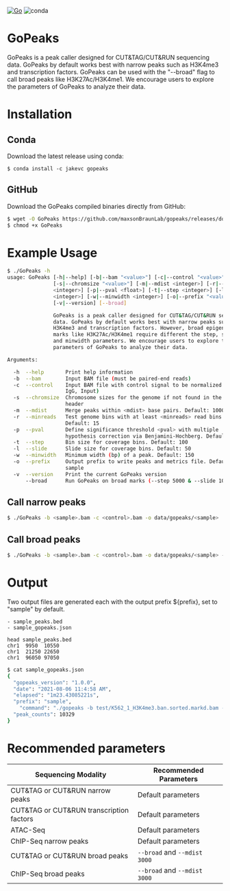 [![Go](https://github.com/maxsonBraunLab/gopeaks/actions/workflows/go.yml/badge.svg?branch=main)](https://github.com/maxsonBraunLab/gopeaks/actions/workflows/go.yml) ![conda](https://anaconda.org/jakevc/gopeaks/badges/installer/conda.svg)

# GoPeaks

GoPeaks is a peak caller designed for CUT&TAG/CUT&RUN sequencing data. GoPeaks by default works best with narrow peaks such as H3K4me3 and transcription factors. GoPeaks can be used with the "--broad" flag to call broad peaks like H3K27Ac/H3K4me1. We encourage users to explore the parameters of GoPeaks to analyze their data.  

# Installation

## Conda

Download the latest release using conda: 

```
$ conda install -c jakevc gopeaks
```

## GitHub

Download the GoPeaks compiled binaries directly from GitHub:

```bash
$ wget -O GoPeaks https://github.com/maxsonBraunLab/gopeaks/releases/download/1.0.0/gopeaks-linux-amd64
$ chmod +x GoPeaks
```

# Example Usage

```bash
$ ./GoPeaks -h
usage: GoPeaks [-h|--help] [-b|--bam "<value>"] [-c|--control "<value>"]
               [-s|--chromsize "<value>"] [-m|--mdist <integer>] [-r|--minreads
               <integer>] [-p|--pval <float>] [-t|--step <integer>] [-l|--slide
               <integer>] [-w|--minwidth <integer>] [-o|--prefix "<value>"]
               [-v|--version] [--broad]

               GoPeaks is a peak caller designed for CUT&TAG/CUT&RUN sequencing
               data. GoPeaks by default works best with narrow peaks such as
               H3K4me3 and transcription factors. However, broad epigenetic
               marks like H3K27Ac/H3K4me1 require different the step, slide,
               and minwidth parameters. We encourage users to explore the
               parameters of GoPeaks to analyze their data.

Arguments:

  -h  --help       Print help information
  -b  --bam        Input BAM file (must be paired-end reads)
  -c  --control    Input BAM file with control signal to be normalized (e.g.
                   IgG, Input)
  -s  --chromsize  Chromosome sizes for the genome if not found in the bam
                   header
  -m  --mdist      Merge peaks within <mdist> base pairs. Default: 1000
  -r  --minreads   Test genome bins with at least <minreads> read bins..
                   Default: 15
  -p  --pval       Define significance threshold <pval> with multiple
                   hypothesis correction via Benjamini-Hochberg. Default: 0.05
  -t  --step       Bin size for coverage bins. Default: 100
  -l  --slide      Slide size for coverage bins. Default: 50
  -w  --minwidth   Minimum width (bp) of a peak. Default: 150
  -o  --prefix     Output prefix to write peaks and metrics file. Default:
                   sample
  -v  --version    Print the current GoPeaks version
      --broad      Run GoPeaks on broad marks (--step 5000 & --slide 1000)
```

## Call narrow peaks

```bash
$ ./GoPeaks -b <sample>.bam -c <control>.bam -o data/gopeaks/<sample>
```

## Call broad peaks

```bash
$ ./GoPeaks -b <sample>.bam -c <control>.bam -o data/gopeaks/<sample> --broad --mdist 3000
```

# Output

Two output files are generated each with the output prefix ${prefix}, set to "sample" by default.

    - sample_peaks.bed
    - sample_gopeaks.json

```
head sample_peaks.bed
chr1  9950  10550
chr1  21250 22650
chr1  96050 97050
```

```bash
$ cat sample_gopeaks.json
{
  "gopeaks_version": "1.0.0",
  "date": "2021-08-06 11:4:58 AM",
  "elapsed": "1m23.43085221s",
  "prefix": "sample",
    "command": "./gopeaks -b test/K562_1_H3K4me3.ban.sorted.markd.bam -c test/K562_1_IgG.ban.sorted.markd.bam -o K562_1_H3K4me3",
  "peak_counts": 10329
}
```

# Recommended parameters

| Sequencing Modality                      | Recommended Parameters       |
| ---------------------------------------- | ---------------------------- |
| CUT&TAG or CUT&RUN narrow peaks          | Default parameters           |
| CUT&TAG or CUT&RUN transcription factors | Default parameters           |
| ATAC-Seq                                 | Default parameters           |
| ChIP-Seq narrow peaks                    | Default parameters           |
| CUT&TAG or CUT&RUN broad peaks           | `--broad` and `--mdist 3000` |
| ChIP-Seq broad peaks                     | `--broad` and `--mdist 3000` |
